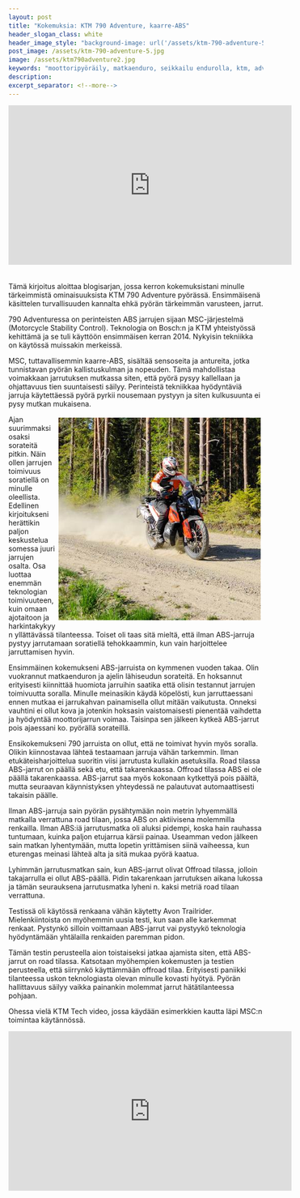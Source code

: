 ```yaml
---
layout: post
title: "Kokemuksia: KTM 790 Adventure, kaarre-ABS"
header_slogan_class: white
header_image_style: "background-image: url('/assets/ktm-790-adventure-5.jpg');"
post_image: /assets/ktm-790-adventure-5.jpg
image: /assets/ktm790adventure2.jpg
keywords: "moottoripyöräily, matkaenduro, seikkailu endurolla, ktm, adventure, 790"
description: 
excerpt_separator: <!--more-->
---
```


<div class="post-video">
     <iframe width="560" height="315" 
src="https://www.youtube.com/embed/jI47Lad7ObI" frameborder="0" 
allowfullscreen></iframe>
</div>
<div>&nbsp;</div>

Tämä kirjoitus aloittaa blogisarjan, jossa kerron kokemuksistani minulle 
tärkeimmistä ominaisuuksista KTM 790 Adventure pyörässä. Ensimmäisenä 
käsittelen turvallisuuden kannalta ehkä pyörän tärkeimmän varusteen, 
jarrut.

<!--more-->

790 Adventuressa on perinteisten ABS jarrujen sijaan MSC-järjestelmä 
(Motorcycle Stability Control). Teknologia on Bosch:n ja 
KTM yhteistyössä kehittämä ja se tuli käyttöön ensimmäisen kerran 2014. 
Nykyisin tekniikka on käytössä muissakin merkeissä.

MSC, tuttavallisemmin kaarre-ABS, sisältää sensoseita ja antureita, 
jotka tunnistavan pyörän kallistuskulman ja nopeuden. Tämä mahdollistaa 
voimakkaan jarrutuksen mutkassa siten, että pyörä pysyy kallellaan ja 
ohjattavuus tien suuntaisesti säilyy. Perinteistä tekniikkaa 
hyödyntäviä jarruja käytettäessä pyörä pyrkii nousemaan pystyyn ja siten 
kulkusuunta ei pysy mutkan mukaisena.


<img src="/assets/ktm-790-adventure-4.jpg" style="float: right; padding: 5px;" />


Ajan suurimmaksi osaksi sorateitä pitkin. Näin ollen jarrujen toimivuus 
soratiellä on minulle oleellista. Edellinen kirjoitukseni herättikin 
paljon keskustelua somessa juuri jarrujen osalta. Osa luottaa 
enemmän teknologian toimivuuteen, kuin omaan ajotaitoon 
ja harkintakykyyn yllättävässä tilanteessa.
Toiset oli taas sitä mieltä, että ilman ABS-jarruja pystyy 
jarrutamaan soratiellä tehokkaammin, kun vain harjoittelee jarruttamisen 
hyvin.

Ensimmäinen kokemukseni ABS-jarruista on kymmenen vuoden takaa. Olin 
vuokrannut matkaenduron ja ajelin lähiseudun sorateitä. En hoksannut 
erityisesti kiinnittää huomiota jarruihin saatika että olisin testannut 
jarrujen toimivuutta soralla. Minulle meinasikin käydä köpelösti, kun 
jarruttaessani ennen mutkaa ei jarrukahvan painamisella ollut mitään 
vaikutusta. Onneksi vauhtini ei ollut kova ja jotenkin hoksasin 
vaistomaisesti pienentää vaihdetta ja hyödyntää moottorijarrun voimaa. 
Taisinpa sen jälkeen kytkeä ABS-jarrut pois ajaessani ko. 
pyörällä sorateillä.

Ensikokemukseni 790 jarruista on ollut, että ne toimivat hyvin myös 
soralla. 
Olikin kiinnostavaa lähteä testaamaan jarruja vähän tarkemmin. 
Ilman etukäteisharjoittelua suoritin viisi jarrutusta kullakin 
asetuksilla. Road 
tilassa ABS-jarrut on päällä sekä etu, että takarenkaassa. Offroad 
tilassa ABS ei ole päällä takarenkaassa. ABS-jarrut saa myös kokonaan 
kytkettyä pois päältä, mutta seuraavan käynnistyksen yhteydessä ne 
palautuvat automaattisesti takaisin päälle.

Ilman ABS-jarruja sain pyörän pysähtymään noin metrin lyhyemmällä 
matkalla verrattuna road tilaan, jossa ABS on aktiivisena molemmilla 
renkailla.
Ilman ABS:iä jarrutusmatka 
oli aluksi 
pidempi, koska hain rauhassa tuntumaan, kuinka paljon etujarrua kärsii 
painaa. Useamman vedon jälkeen sain matkan lyhentymään, mutta lopetin 
yrittämisen siinä vaiheessa, kun eturengas meinasi lähteä alta ja sitä 
mukaa pyörä kaatua.

Lyhimmän jarrutusmatkan sain, kun ABS-jarrut olivat Offroad tilassa, 
jolloin takajarrulla ei ollut ABS-päällä. Pidin takarenkaan jarrutuksen 
aikana lukossa ja tämän seurauksena jarrutusmatka lyheni n. kaksi metriä 
road tilaan verrattuna.

Testissä oli käytössä renkaana vähän käytetty Avon Trailrider. 
Mielenkiintoista on myöhemmin uusia testi, kun saan alle karkemmat 
renkaat. Pystynkö silloin voittamaan ABS-jarrut vai pystyykö teknologia 
hyödyntämään yhtälailla renkaiden paremman pidon.

Tämän testin perusteella aion toistaiseksi jatkaa ajamista siten, että 
ABS-jarrut on road tilassa. Katsotaan myöhempien kokemusten ja testien 
perusteella, että siirrynkö käyttämmään offroad tilaa. Erityisesti 
paniikki tilanteessa uskon teknologiasta olevan minulle kovasti hyötyä. 
Pyörän hallittavuus säilyy vaikka painankin molemmat jarrut 
hätätilanteessa pohjaan.

Ohessa vielä KTM Tech video, jossa käydään esimerkkien kautta läpi MSC:n 
toimintaa käytännössä.

<div class="post-video">
     <iframe width="560" height="315" 
src="https://www.youtube.com/embed/ji5S5Syeqa0" frameborder="0" 
allowfullscreen></iframe>
</div>
<div>&nbsp;</div>
